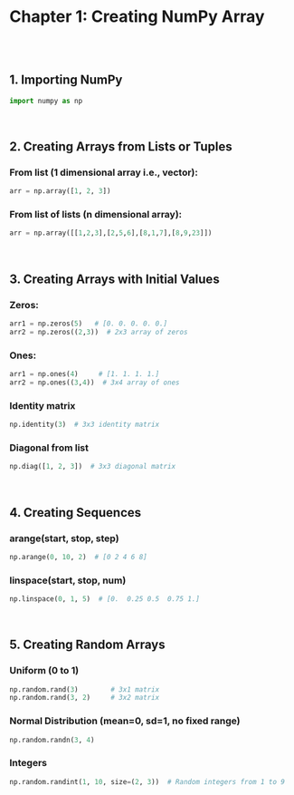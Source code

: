 #
# Chapter 1: Creating NumPy Array
<br>
<br>

## 1. Importing NumPy
```python
import numpy as np
```

<br>

## 2. Creating Arrays from Lists or Tuples
### From list (1 dimensional array i.e., vector):
```python
arr = np.array([1, 2, 3])
```


### From list of lists (n dimensional array):
```python
arr = np.array([[1,2,3],[2,5,6],[8,1,7],[8,9,23]])
```
<br>

## 3. Creating Arrays with Initial Values
### Zeros:
```python
arr1 = np.zeros(5)   # [0. 0. 0. 0. 0.]
arr2 = np.zeros((2,3))  # 2x3 array of zeros
```

### Ones:
```python
arr1 = np.ones(4)     # [1. 1. 1. 1.]
arr2 = np.ones((3,4))  # 3x4 array of ones
```
### Identity matrix
```python
np.identity(3)  # 3x3 identity matrix
```
### Diagonal from list
```python
np.diag([1, 2, 3])  # 3x3 diagonal matrix
````


<br>

## 4. Creating Sequences
### arange(start, stop, step)
```python
np.arange(0, 10, 2)  # [0 2 4 6 8]
```

### linspace(start, stop, num)
```python
np.linspace(0, 1, 5)  # [0.  0.25 0.5  0.75 1.]
```

<br>

## 5. Creating Random Arrays
### Uniform (0 to 1)
```python
np.random.rand(3)        # 3x1 matrix 
np.random.rand(3, 2)     # 3x2 matrix
```

### Normal Distribution (mean=0, sd=1, no fixed range)
```python
np.random.randn(3, 4)
```

### Integers
```python
np.random.randint(1, 10, size=(2, 3))  # Random integers from 1 to 9
```
